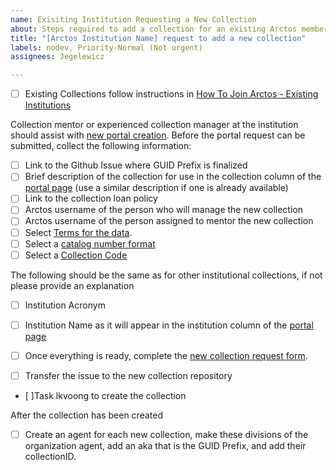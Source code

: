 ```yaml
---
name: Exisiting Institution Requesting a New Collection
about: Steps required to add a collection for an existing Arctos member institution
title: "[Arctos Institution Name] request to add a new collection"
labels: nodev, Priority-Normal (Not urgent)
assignees: Jegelewicz

---
```


- [ ] Existing Collections follow instructions in [How To Join Arctos - Existing Institutions](https://handbook.arctosdb.org/how_to/new-collection.html#existing-institutions)

Collection mentor or experienced collection manager at the institution should assist with [new portal creation](https://arctos.database.museum/Admin/pre_collection.cfm). Before the portal request can be submitted, collect the following information:

- [ ] Link to the Github Issue where GUID Prefix is finalized
- [ ] Brief description of the collection for use in the collection column of the [portal page](https://arctos.database.museum/home.cfm) (use a similar description if one is already available)
- [ ] Link to the collection loan policy 
- [ ] Arctos username of the person who will manage the new collection
- [ ] Arctos username of the person assigned to mentor the new collection
- [ ] Select [Terms for the data](https://arctos.database.museum/info/ctDocumentation.cfm?table=ctcollection_terms).
- [ ] Select a [catalog number format](https://arctos.database.museum/info/ctDocumentation.cfm?table=ctcatalog_number_format)
- [ ] Select a [Collection Code](https://arctos.database.museum/info/ctDocumentation.cfm?table=ctcollection_cde)

The following should be the same as for other institutional collections, if not please provide an explanation
- [ ] Institution Acronym
- [ ] Institution Name as it will appear in the institution column of the [portal page](https://arctos.database.museum/home.cfm)


- [ ] Once everything is ready, complete the [new collection request form](https://arctos.database.museum/Admin/pre_collection.cfm).
- [ ] Transfer the issue to the new collection repository
- [ ]Task lkvoong to create the collection

After the collection has been created
- [ ] Create an agent for each new collection, make these divisions of the organization agent, add an aka that is the GUID Prefix, and add their collectionID.
